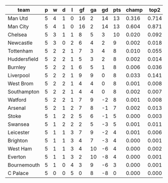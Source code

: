 |     team     | p | w | d | l | gf | ga | gd | pts | champ | top2  | top3  | top4  |  5-7  | bot4  | bot3  | bot2  |
|--------------|---|---|---|---|----|----|----|-----|-------|-------|-------|-------|-------|-------|-------|-------|
| Man Utd      | 5 | 4 | 1 | 0 | 16 |  2 | 14 |  13 | 0.316 | 0.714 | 0.858 | 0.924 | 0.059 | 0.000 | 0.000 | 0.000|
| Man City     | 5 | 4 | 1 | 0 | 16 |  2 | 14 |  13 | 0.604 | 0.871 | 0.944 | 0.971 | 0.025 | 0.000 | 0.000 | 0.000|
| Chelsea      | 5 | 3 | 1 | 1 |  8 |  5 |  3 |  10 | 0.020 | 0.092 | 0.238 | 0.384 | 0.301 | 0.017 | 0.009 | 0.004|
| Newcastle    | 5 | 3 | 0 | 2 |  6 |  4 |  2 |   9 | 0.002 | 0.018 | 0.060 | 0.123 | 0.218 | 0.097 | 0.060 | 0.032|
| Tottenham    | 5 | 2 | 2 | 1 |  7 |  3 |  4 |   8 | 0.010 | 0.055 | 0.161 | 0.278 | 0.297 | 0.034 | 0.020 | 0.010|
| Huddersfield | 5 | 2 | 2 | 1 |  5 |  3 |  2 |   8 | 0.002 | 0.014 | 0.050 | 0.103 | 0.196 | 0.127 | 0.085 | 0.047|
| Burnley      | 5 | 2 | 2 | 1 |  6 |  5 |  1 |   8 | 0.006 | 0.036 | 0.107 | 0.193 | 0.274 | 0.054 | 0.033 | 0.017|
| Liverpool    | 5 | 2 | 2 | 1 |  9 |  9 |  0 |   8 | 0.033 | 0.141 | 0.344 | 0.502 | 0.274 | 0.010 | 0.006 | 0.003|
| West Brom    | 5 | 2 | 2 | 1 |  4 |  4 |  0 |   8 | 0.001 | 0.008 | 0.027 | 0.061 | 0.149 | 0.181 | 0.122 | 0.069|
| Southampton  | 5 | 2 | 2 | 1 |  4 |  4 |  0 |   8 | 0.002 | 0.007 | 0.031 | 0.069 | 0.170 | 0.170 | 0.112 | 0.063|
| Watford      | 5 | 2 | 2 | 1 |  7 |  9 | -2 |   8 | 0.001 | 0.008 | 0.030 | 0.067 | 0.152 | 0.181 | 0.126 | 0.073|
| Arsenal      | 5 | 2 | 1 | 2 |  7 |  8 | -1 |   7 | 0.002 | 0.013 | 0.045 | 0.093 | 0.196 | 0.128 | 0.085 | 0.045|
| Stoke        | 5 | 1 | 2 | 2 |  5 |  6 | -1 |   5 | 0.000 | 0.003 | 0.015 | 0.034 | 0.109 | 0.273 | 0.191 | 0.115|
| Swansea      | 5 | 1 | 2 | 2 |  2 |  5 | -3 |   5 | 0.001 | 0.011 | 0.039 | 0.083 | 0.186 | 0.149 | 0.097 | 0.059|
| Leicester    | 5 | 1 | 1 | 3 |  7 |  9 | -2 |   4 | 0.001 | 0.006 | 0.025 | 0.053 | 0.137 | 0.224 | 0.156 | 0.095|
| Brighton     | 5 | 1 | 1 | 3 |  4 |  7 | -3 |   4 | 0.000 | 0.001 | 0.006 | 0.016 | 0.067 | 0.396 | 0.304 | 0.207|
| West Ham     | 5 | 1 | 1 | 3 |  4 | 10 | -6 |   4 | 0.000 | 0.002 | 0.010 | 0.024 | 0.078 | 0.347 | 0.261 | 0.171|
| Everton      | 5 | 1 | 1 | 3 |  2 | 10 | -8 |   4 | 0.000 | 0.001 | 0.004 | 0.011 | 0.048 | 0.446 | 0.346 | 0.237|
| Bournemouth  | 5 | 1 | 0 | 4 |  3 |  9 | -6 |   3 | 0.000 | 0.001 | 0.005 | 0.010 | 0.050 | 0.467 | 0.372 | 0.260|
| C Palace     | 5 | 0 | 0 | 5 |  0 |  8 | -8 |   0 | 0.000 | 0.000 | 0.001 | 0.002 | 0.014 | 0.699 | 0.613 | 0.494|
